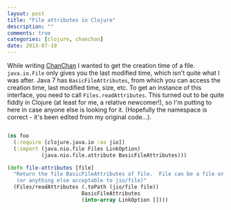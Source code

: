 ```yaml
---
layout: post
title: "File attributes in Clojure"
description: ""
comments: true
categories: [clojure, chanchan]
date: 2013-07-19
---
```

While writing [ChanChan](https://github.com/gmacd/chanchan) I wanted to get the creation time of a file.  `java.io.File` only gives you the last modified time, which isn't quite what I was after.  Java 7 has `BasicFileAttributes`, from which you can access the creation time, last modified time, size, etc.  To get an instance of this interface, you need to call `Files.readAttributes`.  This turned out to be quite fiddly in Clojure (at least for me, a relative newcomer!), so I'm putting to here in case anyone else is looking for it.  (Hopefully the namespace is correct - it's been edited from my original code...).

``` clojure

(ns foo
  (:require [clojure.java.io :as jio])
  (:import (java.nio.file Files LinkOption)
           (java.nio.file.attribute BasicFileAttributes)))

(defn file-attributes [file]
  "Return the file BasicFileAttributes of file.  File can be a file or a string
   (or anything else acceptable to jio/file)"
  (Files/readAttributes (.toPath (jio/file file))
                        BasicFileAttributes
                        (into-array LinkOption [])))

```